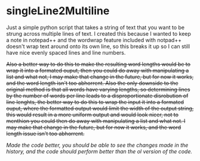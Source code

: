 # singleLine2Multiline

Just a simple python script that takes a string of text that you want to be strung across multiple lines of text. I created this because I wanted to keep a note in notepad++ and the wordwrap feature included with notpad++ doesn't wrap text around onto its own line, so this breaks it up so I can still have nice evenly spaced lines and line numbers.

~~Also a better way to do this to make the resulting word lengths would be to wrap it into a formated ouput, then you could do away with manipulating a list and what not, I may make that change in the future, but for now it works, and the word length isn't too abhorrent.
Also the only downside to the original method is that all words have varying lengths, so determining lines by the number of words per line leads to a disproportionate disrobution of line lenghts, the better way to do this to wrap the input it into a formated ouput, where the formatted output would limit the width of the output string, this would result in a more uniform output and would look nicer, not to menthion you could then do away with manipulating a list and what not. I may make that change in the future, but for now it works, and the word length issue isn't too abhorrent.~~

*Made the code better, you should be able to see the changes made in the history, and the code should perform better than the ol version of the code.*
